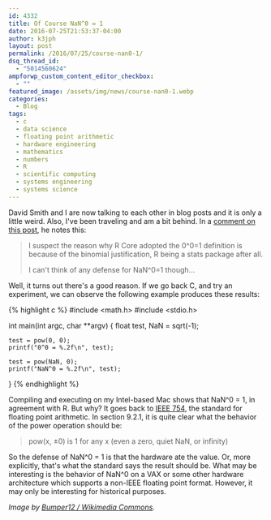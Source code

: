 ```yaml
---
id: 4332
title: Of Course NaN^0 = 1
date: 2016-07-25T21:53:37-04:00
author: k3jph
layout: post
permalink: /2016/07/25/course-nan0-1/
dsq_thread_id:
  - "5014560624"
ampforwp_custom_content_editor_checkbox:
  - ""
featured_image: /assets/img/news/course-nan0-1.webp
categories:
  - Blog
tags:
  - c
  - data science
  - floating point arithmetic
  - hardware engineering
  - mathematics
  - numbers
  - R
  - scientific computing
  - systems engineering
  - systems science
---
```

David Smith and I are now talking to each other in blog posts and
it is only a little weird.  Also, I've been traveling and am a bit
behind.  In a [comment on this
post](http://blog.revolutionanalytics.com/2016/07/understanding-na-in-r.html),
he notes this:

> I suspect the reason why R Core adopted the 0^0=1 definition is
because of the binomial justification, R being a stats package after
all.
>
> I can't think of any defense for NaN^0=1 though...

Well, it turns out there's a good reason.  If we go back C, and try
an experiment, we can observe the following example produces these
results:

{% highlight c %}
#include <math.h>
#include <stdio.h>

int main(int argc, char **argv) {
	float test, NaN = sqrt(-1);

	test = pow(0, 0);
	printf("0^0 = %.2f\n", test);

	test = pow(NaN, 0);
	printf("NaN^0 = %.2f\n", test);
}
{% endhighlight %}

Compiling and executing on my Intel-based Mac shows that NaN^0 =
1, in agreement with R.  But why?  It goes back to [IEEE
754](http://ieeexplore.ieee.org/xpl/articleDetails.jsp?arnumber=4610935&filter=AND(p_Publication_Number:4610933)),
the standard for floating point arithmetic.  In section 9.2.1, it
is quite clear what the behavior of the power operation should be:

> pow(x, ±0) is 1 for any x (even a zero, quiet NaN, or infinity)

So the defense of NaN^0 = 1 is that the hardware ate the value.
Or, more explicitly, that's what the standard says the result should
be.  What may be interesting is the behavior of NaN^0 on a VAX or
some other hardware architecture which supports a non-IEEE floating
point format.  However, it may only be interesting for historical
purposes.

_Image by [Bumper12 / Wikimedia
Commons](https://commons.wikimedia.org/wiki/File:80386with387.JPG)._
